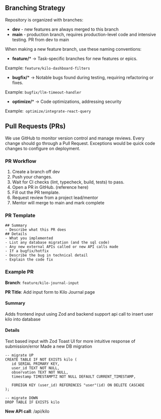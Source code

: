 ## Branching Strategy
Repository is organized with branches:
- **dev** - new features are always merged to this branch 
- **main** - production branch, requires production-level code and intensive testing. PR from dev to main

When making a new feature branch, use these naming conventions: 
- **feature/*** → Task-specific branches for new features or epics.

Example: `feature/kilo-dashboard-filters`

- **bugfix/*** → Notable bugs found during testing, requiring refactoring or fixes.

Example: `bugfix/llm-timeout-handler`
- **optimize/*** → Code optimizations, addressing security

Example:` optimize/integrate-react-query`

## Pull Requests (PRs)
We use GitHub to monitor version control and manage reviews. Every change should go through a Pull Request. Exceptions would be quick code changes to configure on deployment. 

### PR Workflow
1. Create a branch off dev
2. Push your changes.
3. Wait for CI checks (lint, typecheck, build, tests) to pass.
4. Open a PR in GitHub. (reference here)
5. Fill out the PR template.
6. Request review from a project lead/mentor
7. Mentor will merge to main and mark complete

### PR Template
```
## Summary
- Describe what this PR does
## Details
- What you implemented
- List any database migration (and the sql code)
- Any new external APIs called or new API calls made
- If a bugfix/hotfix
- Describe the bug in technical detail
- Explain the code fix
```

### Example PR
**Branch**: `feature/kilo-journal-input`

**PR Title**: Add input form to Kilo Journal page

#### Summary
Adds frontend input using Zod and backend support api call to insert user kilo into database

#### Details
Text based input with Zod
Toast UI for more intuitive response of submission/error
Made a new DB migration

```
-- migrate UP
CREATE TABLE IF NOT EXISTS kilo (
   id SERIAL PRIMARY KEY,
   user_id TEXT NOT NULL,
   observation TEXT NOT NULL,
   timestamp TIMESTAMPTZ NOT NULL DEFAULT CURRENT_TIMESTAMP,

   FOREIGN KEY (user_id) REFERENCES "user"(id) ON DELETE CASCADE
);

-- migrate DOWN
DROP TABLE IF EXISTS kilo
```

**New API call**: /api/kilo
